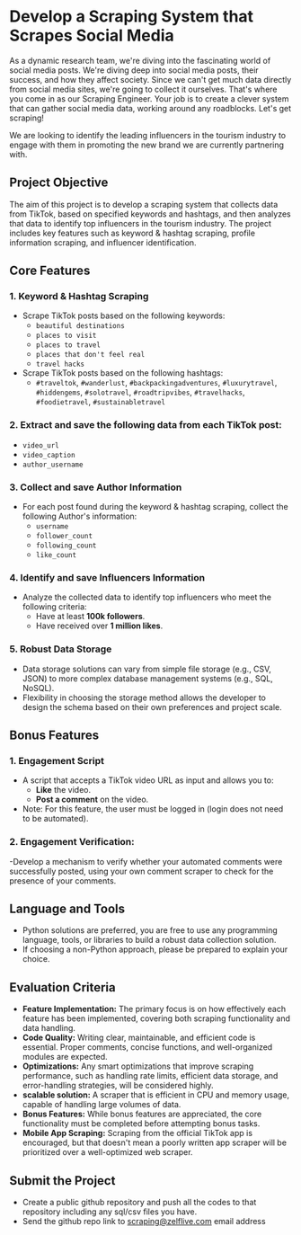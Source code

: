 # Develop a Scraping System that Scrapes Social Media

As a dynamic research team, we're diving into the fascinating world of social media
posts. We're diving deep into social media posts, their success, and how they affect
society. Since we can't get much data directly from social media sites, we're going
to collect it ourselves. That's where you come in as our Scraping Engineer. Your job
is to create a clever system that can gather social media data, working around any
roadblocks. Let's get scraping!

We are looking to identify the leading influencers in the tourism industry to engage with them in promoting the new brand we are currently partnering with.

## Project Objective

The aim of this project is to develop a scraping system that collects data from TikTok, based on specified keywords and hashtags, and then analyzes that data to identify top influencers in the tourism industry. The project includes key features such as keyword & hashtag scraping, profile information scraping, and influencer identification.

## Core Features

### 1. Keyword & Hashtag Scraping
- Scrape TikTok posts based on the following keywords:
  - `beautiful destinations`
  - `places to visit`
  - `places to travel`
  - `places that don't feel real`
  - `travel hacks`
- Scrape TikTok posts based on the following hashtags:
  - `#traveltok`, `#wanderlust`, `#backpackingadventures`, `#luxurytravel`, `#hiddengems`, `#solotravel`, `#roadtripvibes`, `#travelhacks`, `#foodietravel`, `#sustainabletravel`

### 2. Extract and save the following data from each TikTok post:
  - `video_url`
  - `video_caption`
  - `author_username`

### 3. Collect and save Author Information
- For each post found during the keyword & hashtag scraping, collect the following Author's information:
  - `username`
  - `follower_count`
  - `following_count`
  - `like_count`

### 4. Identify and save Influencers Information
- Analyze the collected data to identify top influencers who meet the following criteria:
  - Have at least **100k followers**.
  - Have received over **1 million likes**.

### 5. Robust Data Storage
- Data storage solutions can vary from simple file storage (e.g., CSV, JSON) to more complex database management systems (e.g., SQL, NoSQL).
- Flexibility in choosing the storage method allows the developer to design the schema based on their own preferences and project scale.
 

## Bonus Features

### 1. Engagement Script
- A script that accepts a TikTok video URL as input and allows you to:
  - **Like** the video.
  - **Post a comment** on the video.
- Note: For this feature, the user must be logged in (login does not need to be automated).

### 2. Engagement Verification: 
-Develop a mechanism to verify whether your automated comments were successfully posted, using your own comment scraper to check for the presence of your comments.

## Language and Tools
-  Python solutions are preferred, you are free to use any programming language, tools, or libraries to build a robust data collection solution.
-  If choosing a non-Python approach, please be prepared to explain your choice.

## Evaluation Criteria
- **Feature Implementation:** The primary focus is on how effectively each feature has been implemented, covering both scraping functionality and data handling.
- **Code Quality:** Writing clear, maintainable, and efficient code is essential. Proper comments, concise functions, and well-organized modules are expected.
- **Optimizations:** Any smart optimizations that improve scraping performance, such as handling rate limits, efficient data storage, and error-handling strategies, will be considered highly.
- **scalable solution:** A scraper that is efficient in CPU and memory usage, capable of handling large volumes of data.
- **Bonus Features:** While bonus features are appreciated, the core functionality must be completed before attempting bonus tasks.
- **Mobile App Scraping:** Scraping from the official TikTok app is encouraged, but that doesn't mean a poorly written app scraper will be prioritized over a well-optimized web scraper.

## Submit the Project
- Create a public github repository and push all the codes to that repository including any sql/csv files you have.
- Send the github repo link to scraping@zelflive.com email address


